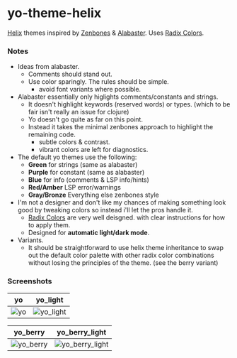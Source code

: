 # yo-theme-helix

[Helix][helix] themes inspired by [Zenbones][zenbones] &
[Alabaster][alabaster]. Uses [Radix Colors][radix].

### Notes

- Ideas from alabaster.
  - Comments should stand out.
  - Use color sparingly. The rules should be simple.
    - avoid font variants where possible.
- Alabaster essentially only higlights comments/constants and strings. 
  - It doesn't highlight keywords (reserved words) or types. (which to be fair isn't really an issue for
  clojure)
  - Yo doesn't go quite as far on this point.
  - Instead it takes the minimal zenbones approach to highlight the remaining code.
    - subtle colors & contrast.
    - vibrant colors are left for diagnostics.
- The default yo themes use the following:
  - **Green** for strings (same as alabaster)
  - **Purple** for constant (same as alabaster)
  - **Blue** for info (comments & LSP info/hints)
  - **Red/Amber** LSP error/warnings
  - **Gray/Bronze** Everything else zenbones style
- I'm not a designer and don't like my chances of making something look good by
  tweaking colors so instead i'll let the pros handle it.
  - [Radix Colors][radix] are very well deisgned. with clear instructions for
    how to apply them.
  - Designed for **automatic light/dark mode**.
- Variants.
  - It should be straightforward to use helix theme inheritance to swap out the
    default color palette with other radix color combinations without losing the
    principles of the theme. (see the berry variant)
    
### Screenshots

| **yo** | **yo_light** |
|:-:|:-:|
|![yo](https://user-images.githubusercontent.com/4220099/213588257-f4ef642d-39f8-4b99-9a92-dff14b781633.png)|![yo_light](https://user-images.githubusercontent.com/4220099/213587651-824ab69b-9c67-49d4-b045-cd17b540fb2f.png)|

| **yo_berry** | **yo_berry_light** |
|:-:|:-:|
|![yo_berry](https://user-images.githubusercontent.com/4220099/213587643-8cdf4995-cb78-44f4-a0f4-a1221d59bb22.png)|![yo_berry_light](https://user-images.githubusercontent.com/4220099/213587646-d4141b57-322d-4e1f-9d43-1d33e755bc96.png)|


[helix]: https://helix-editor.com/
[zenbones]: https://github.com/mcchrish/zenbones.nvim
[alabaster]: https://github.com/tonsky/vscode-theme-alabaster
[radix]: https://www.radix-ui.com/colors
